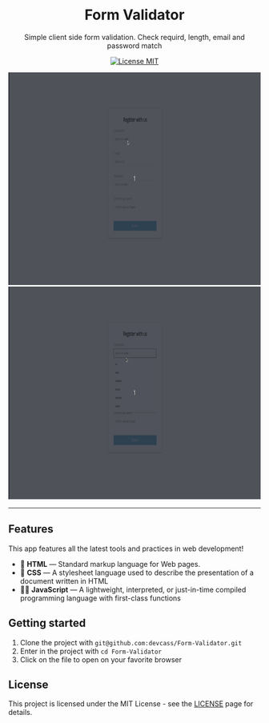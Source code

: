 
<h1 align="center">
<br>
Form Validator
</h1>

<p align="center">Simple client side form validation. Check requird, length, email and password match</p>

<p align="center">
  <a href="https://opensource.org/licenses/MIT">
    <img src="https://img.shields.io/badge/License-MIT-blue.svg" alt="License MIT">
  </a>
</p>

[//]: # (Add your gifs/images here:)
<div>
  <img src="preview1.gif" alt="demo" height="425">
  <img src="preview2.gif" alt="demo" height="425">
</div>

<hr />

## Features
[//]: # (Add the features of your project here:)
This app features all the latest tools and practices in web development!

- 🌳 **HTML** — Standard markup language for Web pages.
- 🎨 **CSS** —  A stylesheet language used to describe the presentation of a document written in HTML
- 👨‍💻 **JavaScript** — A lightweight, interpreted, or just-in-time compiled programming language with first-class functions 

## Getting started

1. Clone the project with `git@github.com:devcass/Form-Validator.git`
2. Enter in the project with `cd Form-Validator`
3. Click on the file to open on your favorite browser


## License

This project is licensed under the MIT License - see the [LICENSE](https://opensource.org/licenses/MIT) page for details.
